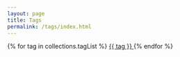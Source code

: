 ```yaml
---
layout: page
title: Tags
permalink: /tags/index.html
---
```


<div class="my-s-m cluster">
{% for tag in collections.tagList %}
  <a href="/tags/{{ tag }}" class="button">
    {{ tag }}
  </a>
{% endfor %}
</div>

